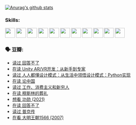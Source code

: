 
[![Anurag's github stats](https://github-readme-stats.vercel.app/api?username=w940853815)](https://github.com/anuraghazra/github-readme-stats)

### Skills:

<code><img height="32" src="https://cdn.jsdelivr.net/npm/simple-icons@v5/icons/python.svg"></code>
<code><img height="32" src="https://cdn.jsdelivr.net/npm/simple-icons@v5/icons/javascript.svg"></code>
<code><img height="32" src="https://cdn.jsdelivr.net/npm/simple-icons@v5/icons/django.svg"></code>
<code><img height="32" src="https://cdn.jsdelivr.net/npm/simple-icons@v5/icons/flask.svg"></code>
<code><img height="32" src="https://cdn.jsdelivr.net/npm/simple-icons@v5/icons/vuetify.svg"></code>
<code><img height="32" src="https://cdn.jsdelivr.net/npm/simple-icons@v5/icons/git.svg"></code>
<code><img height="32" src="https://cdn.jsdelivr.net/npm/simple-icons@v5/icons/docker.svg"></code>
<code><img height="32" src="https://cdn.jsdelivr.net/npm/simple-icons@v5/icons/postgresql.svg"></code>
<code><img height="32" src="https://cdn.jsdelivr.net/npm/simple-icons@v5/icons/elasticsearch.svg"></code>
<code><img height="32" src="https://cdn.jsdelivr.net/npm/simple-icons@v5/icons/macos.svg"></code>
<code><img height="32" src="https://cdn.jsdelivr.net/npm/simple-icons@v5/icons/linux.svg"></code>

### 🗣 豆瓣:

<!-- DOUBAN-ACTIVITIES:START -->
- [读过 回答不了](https://www.douban.com/people/136069238/status/3812155932/?_i=48613969)
- [在读 Unity AR/VR开发：从新手到专家](https://www.douban.com/people/136069238/status/3810864648/?_i=48613969)
- [读过 人人都懂设计模式：从生活中领悟设计模式：Python实现](https://www.douban.com/people/136069238/status/3806334005/?_i=48613969)
- [在读 论中国](https://www.douban.com/people/136069238/status/3805671678/?_i=48613969)
- [读过 工作、消费主义和新穷人](https://www.douban.com/people/136069238/status/3803834644/?_i=48613969)
- [在读 穆斯林的葬礼](https://www.douban.com/people/136069238/status/3802824932/?_i=48613969)
- [想看 功勋‎ (2021)](https://www.douban.com/people/136069238/status/3802127044/?_i=48613969)
- [在读 回答不了](https://www.douban.com/people/136069238/status/3802078489/?_i=48613969)
- [读过 普京传](https://www.douban.com/people/136069238/status/3802076688/?_i=48613969)
- [在看 大明王朝1566‎ (2007)](https://www.douban.com/people/136069238/status/3800275133/?_i=48613969)
<!-- DOUBAN-ACTIVITIES:END -->
<!--
**w940853815/w940853815** is a ✨ _special_ ✨ repository because its `README.md` (this file) appears on your GitHub profile.

Here are some ideas to get you started:

- 🔭 I’m currently working on ...
- 🌱 I’m currently learning ...
- 👯 I’m looking to collaborate on ...
- 🤔 I’m looking for help with ...
- 💬 Ask me about ...
- 📫 How to reach me: ...
- 😄 Pronouns: ...
- ⚡ Fun fact: ...
-->
